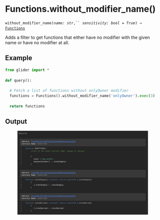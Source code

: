 # Functions.without\_modifier\_name()

`without_modifier_name(`_`name: str`_`,`` `_`sensitivity: bool = True`_`) →` [`Functions`](./)

Adds a filter to get functions that either have no modifier with the given name or have no modifier at all.

## Example

```python
from glider import *

def query():
  
  # Fetch a list of functions without onlyOwner modifier
  functions = Functions().without_modifier_name('onlyOwner').exec(3)

  return functions
```

## Output

<figure><img src="../../../.gitbook/assets/image (5) (1) (1) (1) (1) (1) (1).png" alt=""><figcaption></figcaption></figure>
